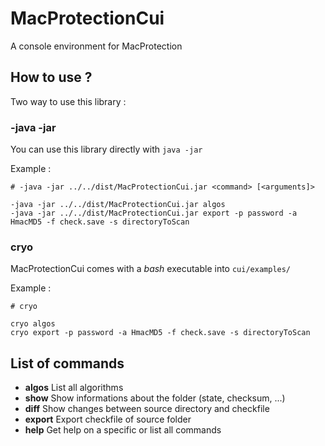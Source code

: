 # MacProtectionCui
A console environment for MacProtection

## How to use ?
Two way to use this library :

### -java -jar
You can use this library directly with `java -jar`

Example :

    # -java -jar ../../dist/MacProtectionCui.jar <command> [<arguments]>
    
    -java -jar ../../dist/MacProtectionCui.jar algos
    -java -jar ../../dist/MacProtectionCui.jar export -p password -a HmacMD5 -f check.save -s directoryToScan


### cryo
MacProtectionCui comes with a _bash_ executable into `cui/examples/`

Example :

    # cryo
    
    cryo algos
    cryo export -p password -a HmacMD5 -f check.save -s directoryToScan

## List of commands
* __algos__ List all algorithms
* __show__	Show informations about the folder (state, checksum, ...)
* __diff__	Show changes between source directory and checkfile
* __export__	Export checkfile of source folder
* __help__ Get help on a specific <command> or list all commands

